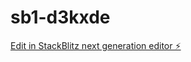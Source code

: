 # sb1-d3kxde

[Edit in StackBlitz next generation editor ⚡️](https://stackblitz.com/~/github.com/Marthianfred/sb1-d3kxde)